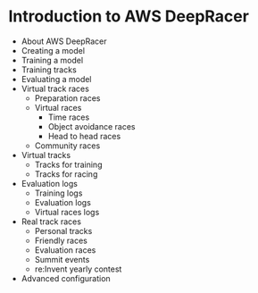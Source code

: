 # Introduction to AWS DeepRacer

* About AWS DeepRacer
* Creating a model
* Training a model
* Training tracks
* Evaluating a model
* Virtual track races
	* Preparation races
	* Virtual races
	     * Time races
	     * Object avoidance races
	     * Head to head races
	* Community races
* Virtual tracks
	* Tracks for training
	* Tracks for racing
* Evaluation logs
	* Training logs
	* Evaluation logs
	* Virtual races logs
* Real track races
	* Personal tracks
	* Friendly races
	* Evaluation races
	* Summit events
	* re:Invent yearly contest
* Advanced configuration